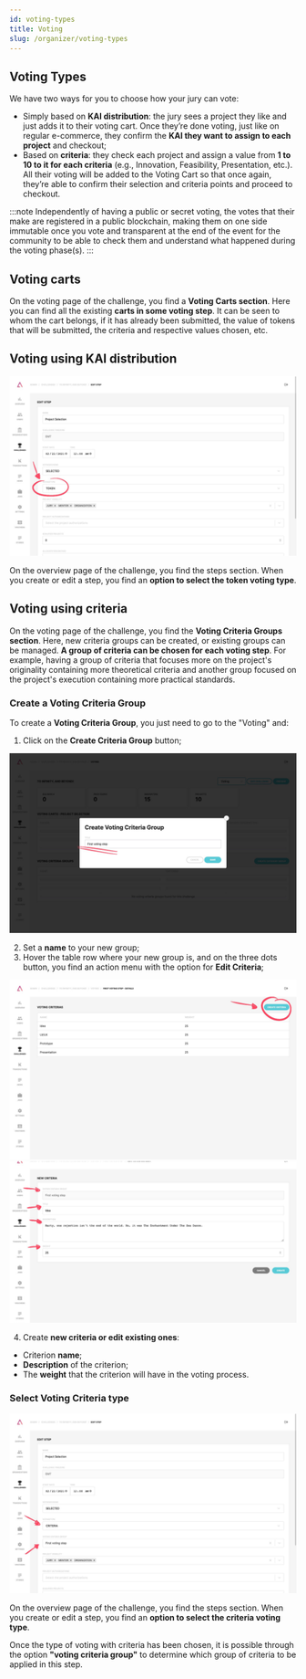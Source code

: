 ```yaml
---
id: voting-types
title: Voting
slug: /organizer/voting-types
---
```


## Voting Types

We have two ways for you to choose how your jury can vote:

- Simply based on **KAI distribution**: the jury sees a project they like and just adds it to their voting cart. Once they’re done voting, just like on regular e-commerce, they confirm the **KAI they want to assign to each project** and checkout;
- Based on **criteria**: they check each project and assign a value from **1 to 10 to it for each criteria** (e.g., Innovation, Feasibility, Presentation, etc.). All their voting will be added to the Voting Cart so that once again, they’re able to confirm their selection and criteria points and proceed to checkout.

:::note
Independently of having a public or secret voting, the votes that their make are registered in a public blockchain, making them on one side immutable once you vote and transparent at the end of the event for the community to be able to check them and understand what happened during the voting phase(s).
:::

## Voting carts

On the voting page of the challenge, you find a **Voting Carts section**. Here you can find all the existing **carts in some voting step**. It can be seen to whom the cart belongs, if it has already been submitted, the value of tokens that will be submitted, the criteria and respective values chosen, etc.

## Voting using KAI distribution

![img](../../static/img/organizer/voting-type-01.jpg)

On the overview page of the challenge, you find the steps section. When you create or edit a step, you find an **option to select the token voting type**.

## Voting using criteria

On the voting page of the challenge, you find the **Voting Criteria Groups section**. Here, new criteria groups can be created, or existing groups can be managed. **A group of criteria can be chosen for each voting step**. For example, having a group of criteria that focuses more on the project's originality containing more theoretical criteria and another group focused on the project's execution containing more practical standards.

### Create a Voting Criteria Group

To create a **Voting Criteria Group**, you just need to go to the "Voting" and:

1. Click on the **Create Criteria Group** button;

![img](../../static/img/organizer/voting-type-02.jpg)

2. Set a **name** to your new group;
3. Hover the table row where your new group is, and on the three dots button, you find an action menu with the option for **Edit Criteria**;

![img](../../static/img/organizer/voting-type-03.jpg)
![img](../../static/img/organizer/voting-type-04.jpg)

4. Create **new criteria or edit existing ones**:
- Criterion **name**;
- **Description** of the criterion;
- The **weight** that the criterion will have in the voting process.

### Select Voting Criteria type

![img](../../static/img/organizer/voting-type-05.jpg)

On the overview page of the challenge, you find the steps section. When you create or edit a step, you find an **option to select the criteria voting type**.

Once the type of voting with criteria has been chosen, it is possible through the option **"voting criteria group"** to determine which group of criteria to be applied in this step.